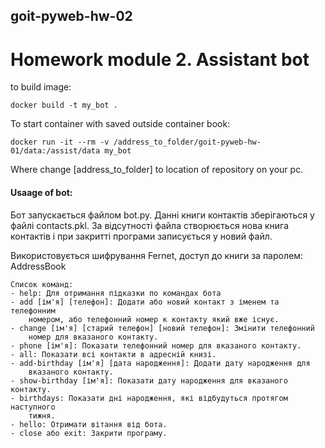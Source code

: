 ## goit-pyweb-hw-02
# Homework module 2. Assistant bot

to build image:

    docker build -t my_bot . 

To start container with saved outside container book:

    docker run -it --rm -v /address_to_folder/goit-pyweb-hw-01/data:/assist/data my_bot

Where change [address_to_folder] to location of repository on your pc.

#### Usaage of bot:

Бот запускається файлом bot.py. 
Данні книги контактів зберігаються у файлі contacts.pkl. За відсутності файла 
створюється нова книга контактів і при закритті програми записується у новий
файл. 

Використовується шифрування Fernet, доступ до книги за паролем: AddressBook

    Список команд:
    - help: Для отримання підказки по командах бота
    - add [ім'я] [телефон]: Додати або новий контакт з іменем та телефонним 
        номером, або телефонний номер к контакту який вже існує.
    - change [ім'я] [старий телефон] [новий телефон]: Змінити телефонний 
        номер для вказаного контакту.
    - phone [ім'я]: Показати телефонний номер для вказаного контакту.
    - all: Показати всі контакти в адресній книзі.
    - add-birthday [ім'я] [дата народження]: Додати дату народження для 
        вказаного контакту.
    - show-birthday [ім'я]: Показати дату народження для вказаного контакту.
    - birthdays: Показати дні народження, які відбудуться протягом наступного 
        тижня.
    - hello: Отримати вітання від бота.
    - close або exit: Закрити програму.
    
